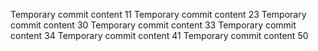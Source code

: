 Temporary commit content 11
Temporary commit content 23
Temporary commit content 30
Temporary commit content 33
Temporary commit content 34
Temporary commit content 41
Temporary commit content 50
